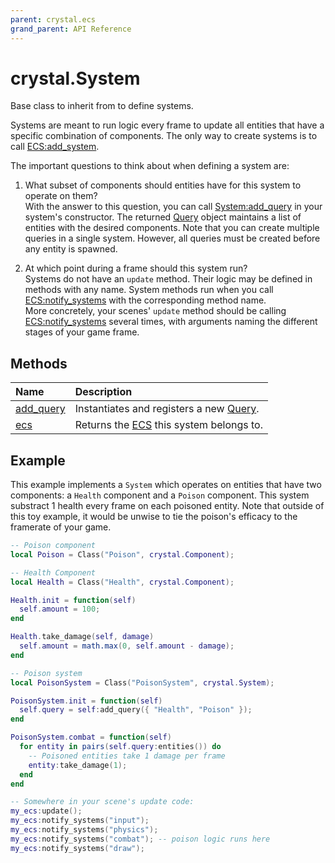 ```yaml
---
parent: crystal.ecs
grand_parent: API Reference
---
```


# crystal.System

Base class to inherit from to define systems.

Systems are meant to run logic every frame to update all entities that have a specific combination of components. The only way to create systems is to call [ECS:add_system](ecs_add_system).

The important questions to think about when defining a system are:

1. What subset of components should entities have for this system to operate on them?  
   With the answer to this question, you can call [System:add_query](system_add_query) in your system's constructor. The returned [Query](query) object maintains a list of entities with the desired components. Note that you can create multiple queries in a single system. However, all queries must be created before any entity is spawned.

2. At which point during a frame should this system run?  
   Systems do not have an `update` method. Their logic may be defined in methods with any name. System methods run when you call [ECS:notify_systems](ecs_notify_systems) with the corresponding method name.  
   More concretely, your scenes' `update` method should be calling [ECS:notify_systems](ecs_notify_systems) several times, with arguments naming the different stages of your game frame.

## Methods

| Name                          | Description                                      |
| :---------------------------- | :----------------------------------------------- |
| [add_query](system_add_query) | Instantiates and registers a new [Query](query). |
| [ecs](system_ecs)             | Returns the [ECS](ecs) this system belongs to.   |

## Example

This example implements a `System` which operates on entities that have two components: a `Health` component and a `Poison` component. This system substract 1 health every frame on each poisoned entity. Note that outside of this toy example, it would be unwise to tie the poison's efficacy to the framerate of your game.

```lua
-- Poison component
local Poison = Class("Poison", crystal.Component);

-- Health Component
local Health = Class("Health", crystal.Component);

Health.init = function(self)
  self.amount = 100;
end

Health.take_damage(self, damage)
  self.amount = math.max(0, self.amount - damage);
end

-- Poison system
local PoisonSystem = Class("PoisonSystem", crystal.System);

PoisonSystem.init = function(self)
  self.query = self:add_query({ "Health", "Poison" });
end

PoisonSystem.combat = function(self)
  for entity in pairs(self.query:entities()) do
    -- Poisoned entities take 1 damage per frame
    entity:take_damage(1);
  end
end

-- Somewhere in your scene's update code:
my_ecs:update();
my_ecs:notify_systems("input");
my_ecs:notify_systems("physics");
my_ecs:notify_systems("combat"); -- poison logic runs here
my_ecs:notify_systems("draw");
```
